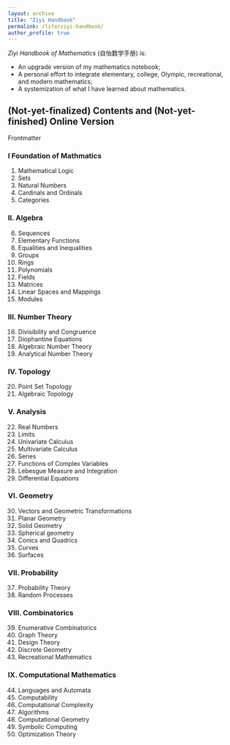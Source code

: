 ```yaml
---
layout: archive
title: "Ziyi Handbook"
permalink: /life/ziyi-handbook/
author_profile: true
---
```

<i>Ziyi Handbook of Mathematics</i> (自怡数学手册) is:
+ An upgrade version of my mathematics notebook;  
+ A personal effort to integrate elementary, college, Olympic, recreational, and modern mathematics;  
+ A systemization of what I have learned about mathematics.

## (Not-yet-finalized) Contents and (Not-yet-finished) Online Version
Frontmatter  
### I Foundation of Mathmatics
1. Mathematical Logic
2. Sets
3. Natural Numbers
4. Cardinals and Ordinals
5. Categories  
### II. Algebra
6. Sequences
7. Elementary Functions
8. Equalities and Inequalities
9. Groups
10. Rings
11. Polynomials
12. Fields
13. Matrices
14. Linear Spaces and Mappings
15. Modules  
### III. Number Theory
16. Divisibility and Congruence
17. Diophantine Equations
18. Algebraic Number Theory
19. Analytical Number Theory  
### IV. Topology
20. Point Set Topology
21. Algebraic Topology  
### V. Analysis
22. Real Numbers
23. Limits
24. Univariate Calculus
25. Multivariate Calculus
26. Series
27. Functions of Complex Variables
28. Lebesgue Measure and Integration
29. Differential Equations  
### VI. Geometry
30. Vectors and Geometric Transformations
31. Planar Geometry
32. Solid Geometry
33. Spherical geometry
34. Conics and Quadrics
35. Curves
36. Surfaces  
### VII. Probability
37. Probability Theory
38. Random Processes  
### VIII. Combinatorics
39. Enumerative Combinatorics
40. Graph Theory
41. Design Theory
42. Discrete Geometry
43. Recreational Mathematics  
### IX. Computational Mathematics
44. Languages and Automata
45. Computability
46. Computational Complexity
47. Algorithms
48. Computational Geometry
49. Symbolic Computing
50. Optimization Theory
